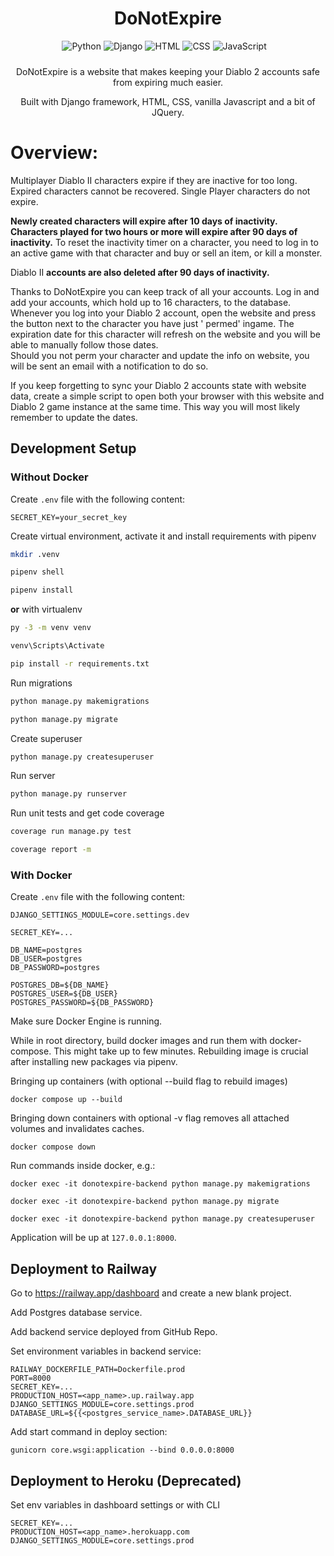 <div align="center" style="padding-bottom: 10px">
    <h1>DoNotExpire</h1>
    <img alt="Python" src="https://img.shields.io/badge/python%20-%2314354C.svg?&style=for-the-badge&logo=python&logoColor=white"/>
    <img alt="Django" src="https://img.shields.io/badge/django%20-%23092E20.svg?&style=for-the-badge&logo=django&logoColor=white"/>
    <img alt="HTML" src="https://img.shields.io/badge/HTML5-E34F26?style=for-the-badge&logo=html5&logoColor=white">
    <img alt="CSS" src="https://img.shields.io/badge/CSS3-1572B6?style=for-the-badge&logo=css3&logoColor=white">
    <img alt="JavaScript" src="https://img.shields.io/badge/javascript%20-%23323330.svg?&style=for-the-badge&logo=javascript&logoColor=%23F7DF1E"/>
    <img src="https://img.shields.io/badge/PostgreSQL-316192?style=for-the-badge&logo=postgresql&logoColor=white" alt=""/>
    <img src="https://img.shields.io/badge/Docker-008FCC?style=for-the-badge&logo=docker&logoColor=white" alt=""/>
    <img src="https://img.shields.io/badge/Railway-%23000000.svg?&style=for-the-badge&logo=railway&logoColor=white" alt=""/>
</div>

<div align="center">
    <p>DoNotExpire is a website that makes keeping your Diablo 2 accounts safe from expiring much easier.</p>
    <p>Built with Django framework, HTML, CSS, vanilla Javascript and a bit of JQuery.</p>
</div>

# Overview:

Multiplayer Diablo II characters expire if they are inactive for too long. Expired characters cannot be recovered.
Single Player characters do not expire.

**Newly created characters will expire after 10 days of inactivity. Characters played for two hours or more will expire
after 90 days of inactivity.** To reset the inactivity timer on a character, you need to log in to an active game with
that character and buy or sell an item, or kill a monster.

Diablo II **accounts are also deleted after 90 days of inactivity.**

Thanks to DoNotExpire you can keep track of all your accounts. Log in and add your accounts, which hold up to 16
characters, to the database.  
Whenever you log into your Diablo 2 account, open the website and press the button next to the character you have just '
permed' ingame. The expiration date for this character will refresh on the website and you will be able to manually
follow those dates.  
Should you not perm your character and update the info on website, you will be sent an email with a notification to do
so.

If you keep forgetting to sync your Diablo 2 accounts state with website data, create a simple script to open both your
browser with this website and Diablo 2 game instance at the same time. This way you will most likely remember to update
the dates.

## Development Setup

### Without Docker

Create `.env` file with the following content:

```dotenv
SECRET_KEY=your_secret_key
```

Create virtual environment, activate it and install requirements with pipenv

```bash
mkdir .venv

pipenv shell

pipenv install
```

**or** with virtualenv

```bash
py -3 -m venv venv

venv\Scripts\Activate

pip install -r requirements.txt
```

Run migrations

```bash
python manage.py makemigrations

python manage.py migrate
```

Create superuser

```bash
python manage.py createsuperuser
```

Run server

```bash
python manage.py runserver
```

Run unit tests and get code coverage

```bash
coverage run manage.py test

coverage report -m
```

### With Docker

Create `.env` file with the following content:

```dotenv
DJANGO_SETTINGS_MODULE=core.settings.dev

SECRET_KEY=...

DB_NAME=postgres
DB_USER=postgres
DB_PASSWORD=postgres

POSTGRES_DB=${DB_NAME}
POSTGRES_USER=${DB_USER}
POSTGRES_PASSWORD=${DB_PASSWORD}
```

Make sure Docker Engine is running.

While in root directory, build docker images and run them with docker-compose. This might take up to few minutes.
Rebuilding image is crucial after installing new packages via pipenv.

Bringing up containers (with optional --build flag to rebuild images)

```shell
docker compose up --build
```

Bringing down containers with optional -v flag removes all attached volumes and invalidates caches.

```shell
docker compose down
```

Run commands inside docker, e.g.:

```shell
docker exec -it donotexpire-backend python manage.py makemigrations

docker exec -it donotexpire-backend python manage.py migrate

docker exec -it donotexpire-backend python manage.py createsuperuser
```

Application will be up at `127.0.0.1:8000`.

## Deployment to Railway

Go to https://railway.app/dashboard and create a new blank project.

Add Postgres database service.

Add backend service deployed from GitHub Repo.

Set environment variables in backend service:

```dotenv
RAILWAY_DOCKERFILE_PATH=Dockerfile.prod
PORT=8000
SECRET_KEY=...
PRODUCTION_HOST=<app_name>.up.railway.app
DJANGO_SETTINGS_MODULE=core.settings.prod
DATABASE_URL=${{<postgres_service_name>.DATABASE_URL}}
```

Add start command in deploy section:
```shell
gunicorn core.wsgi:application --bind 0.0.0.0:8000
```

## Deployment to Heroku (Deprecated)

Set env variables in dashboard settings or with CLI

```dotenv
SECRET_KEY=...
PRODUCTION_HOST=<app_name>.herokuapp.com
DJANGO_SETTINGS_MODULE=core.settings.prod
```
